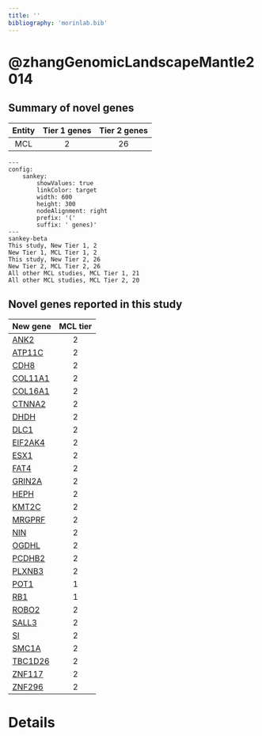 ```yaml
---
title: ''
bibliography: 'morinlab.bib'
---
```


# @zhangGenomicLandscapeMantle2014
## Summary of novel genes

|Entity| Tier 1 genes| Tier 2 genes|
|:-:|:-:|:-:|
|MCL|2|26|
```mermaid
---
config:
    sankey:
        showValues: true
        linkColor: target
        width: 600
        height: 300
        nodeAlignment: right
        prefix: '('
        suffix: ' genes)'
---
sankey-beta
This study, New Tier 1, 2
New Tier 1, MCL Tier 1, 2
This study, New Tier 2, 26
New Tier 2, MCL Tier 2, 26
All other MCL studies, MCL Tier 1, 21
All other MCL studies, MCL Tier 2, 20
```


## Novel genes reported in this study

|New gene|MCL tier|
|:-|:-:|
|[ANK2](../ANK2)|2 |
|[ATP11C](../ATP11C)|2 |
|[CDH8](../CDH8)|2 |
|[COL11A1](../COL11A1)|2 |
|[COL16A1](../COL16A1)|2 |
|[CTNNA2](../CTNNA2)|2 |
|[DHDH](../DHDH)|2 |
|[DLC1](../DLC1)|2 |
|[EIF2AK4](../EIF2AK4)|2 |
|[ESX1](../ESX1)|2 |
|[FAT4](../FAT4)|2 |
|[GRIN2A](../GRIN2A)|2 |
|[HEPH](../HEPH)|2 |
|[KMT2C](../KMT2C)|2 |
|[MRGPRF](../MRGPRF)|2 |
|[NIN](../NIN)|2 |
|[OGDHL](../OGDHL)|2 |
|[PCDHB2](../PCDHB2)|2 |
|[PLXNB3](../PLXNB3)|2 |
|[POT1](../POT1)|1 |
|[RB1](../RB1)|1 |
|[ROBO2](../ROBO2)|2 |
|[SALL3](../SALL3)|2 |
|[SI](../SI)|2 |
|[SMC1A](../SMC1A)|2 |
|[TBC1D26](../TBC1D26)|2 |
|[ZNF117](../ZNF117)|2 |
|[ZNF296](../ZNF296)|2 |

# Details

